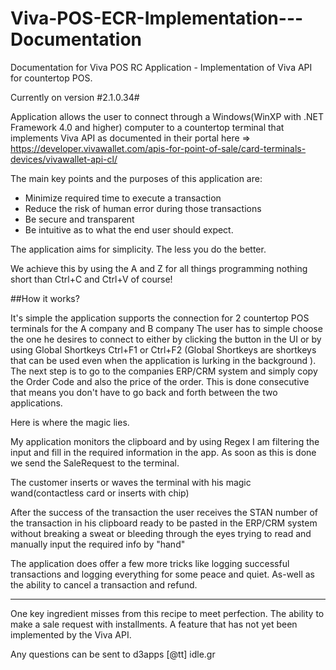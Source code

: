 # Viva-POS-ECR-Implementation---Documentation
Documentation for Viva POS RC Application - Implementation of Viva API for countertop POS.

Currently on version #2.1.0.34#

Application allows the user to connect through a Windows(WinXP with .NET Framework 4.0 and higher) computer to a countertop terminal that implements Viva API as 
documented in their portal here => https://developer.vivawallet.com/apis-for-point-of-sale/card-terminals-devices/vivawallet-api-cl/

The main key points and the purposes of this application are:
* Minimize required time to execute a transaction
* Reduce the risk of human error during those transactions
* Be secure and transparent
* Be intuitive as to what the end user should expect.

The application aims for simplicity. 
The less you do the better.

We achieve this by using the A and Z for all things programming nothing short than Ctrl+C and Ctrl+V of course!

##How it works?

It's simple the application supports the connection for 2 countertop POS terminals for the A company and B company
The user has to simple choose the one he desires to connect to either by clicking the button in the UI or by using
Global Shortkeys Ctrl+F1 or Ctrl+F2 (Global Shortkeys are shortkeys that can be used even when the application is 
lurking in the background ). The next step is to go to the companies ERP/CRM system and simply copy the Order Code
and also the price of the order. 
This is done consecutive that means you don't have to go back and forth between the two applications. 

Here is where the magic lies. 

My application monitors the clipboard and by using Regex I am
filtering the input and fill in the required information in the app. As soon as this is done we send the SaleRequest
to the terminal.

The customer inserts or waves the terminal with his magic wand(contactless card or inserts with chip)

After the success of the transaction the user receives the STAN number of the transaction in his clipboard ready to be pasted
in the ERP/CRM system without breaking a sweat or bleeding through the eyes trying to read and manually input the required info by "hand"

The application does offer a few more tricks like logging successful transactions and logging everything for some peace and quiet. As-well as the ability to cancel a transaction and refund.


-------------
One key ingredient misses from this recipe to meet perfection. The ability to make a sale request with installments. A feature that has not yet been implemented by the Viva API.

Any questions can be sent to d3apps [@tt] idle.gr
